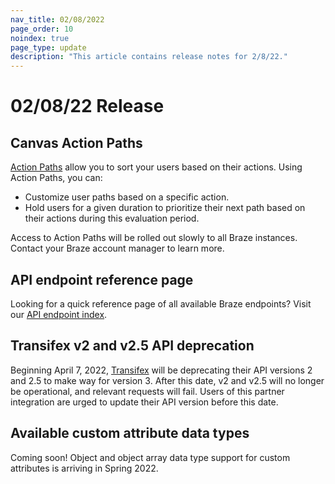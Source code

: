 ```yaml
---
nav_title: 02/08/2022
page_order: 10
noindex: true
page_type: update
description: "This article contains release notes for 2/8/22."
---
```

# 02/08/22 Release

## Canvas Action Paths

[Action Paths]({{site.baseurl}}/user_guide/engagement_tools/canvas/canvas_components/action_paths/) allow you to sort your users based on their actions. Using Action Paths, you can:
- Customize user paths based on a specific action. 
- Hold users for a given duration to prioritize their next path based on their actions during this evaluation period. 

Access to Action Paths will be rolled out slowly to all Braze instances. Contact your Braze account manager to learn more.

## API endpoint reference page

Looking for a quick reference page of all available Braze endpoints? Visit our [API endpoint index]({{site.baseurl}}/api/endpoints/).

## Transifex v2 and v2.5 API deprecation
Beginning April 7, 2022, [Transifex]({{site.baseurl}}/partners/message_personalization/localization/transifex/#transifex) will be deprecating their API versions 2 and 2.5 to make way for version 3. After this date, v2 and v2.5 will no longer be operational, and relevant requests will fail. Users of this partner integration are urged to update their API version before this date.

## Available custom attribute data types
Coming soon! Object and object array data type support for custom attributes is arriving in Spring 2022.